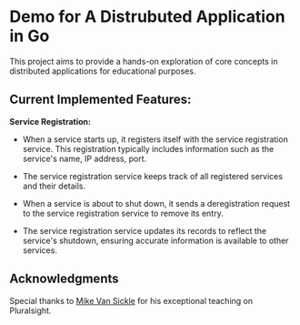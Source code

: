 
# Demo for A Distrubuted Application in Go

This project aims to provide a hands-on exploration of core concepts in distributed applications for educational purposes.


## Current Implemented Features:

 **Service Registration:**

   - When a service starts up, it registers itself with the service registration service. This registration typically includes information such as the service's name, IP address, port.
   - The service registration service keeps track of all registered services and their details.
   
   
   - When a service is about to shut down, it sends a deregistration request to the service registration service to remove its entry.
   - The service registration service updates its records to reflect the service's shutdown, ensuring accurate information is available to other services.



## Acknowledgments

Special thanks to [Mike Van Sickle](https://www.linkedin.com/in/vansimke/) for his exceptional teaching on Pluralsight.
